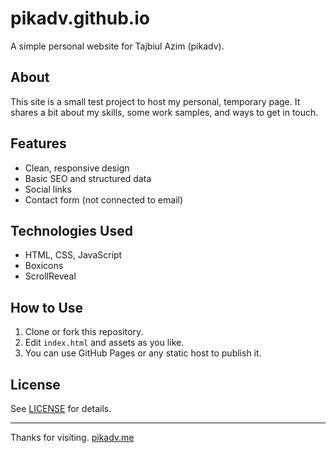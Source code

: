 # pikadv.github.io

A simple personal website for Tajbiul Azim (pikadv).

## About

This site is a small test project to host my personal, temporary page. It shares a bit about my skills, some work samples, and ways to get in touch.

## Features

- Clean, responsive design
- Basic SEO and structured data
- Social links
- Contact form (not connected to email)

## Technologies Used

- HTML, CSS, JavaScript
- Boxicons
- ScrollReveal

## How to Use

1. Clone or fork this repository.
2. Edit `index.html` and assets as you like.
3. You can use GitHub Pages or any static host to publish it.

## License

See [LICENSE](LICENSE) for details.

---

Thanks for visiting. [pikadv.me](https://www.pikadv.me/)
